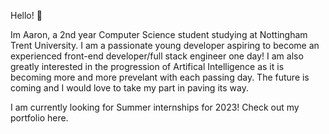 Hello! 👋

Im Aaron, a 2nd year Computer Science student studying at Nottingham Trent University. I am a passionate young developer aspiring to become an experienced 
front-end developer/full stack engineer one day! I am also greatly interested in the progression of Artifical Intelligence as it is becoming more and more prevelant with each passing day. The future is coming and I would love to take my part in paving its way.

I am currently looking for Summer internships for 2023! Check out my portfolio here.

